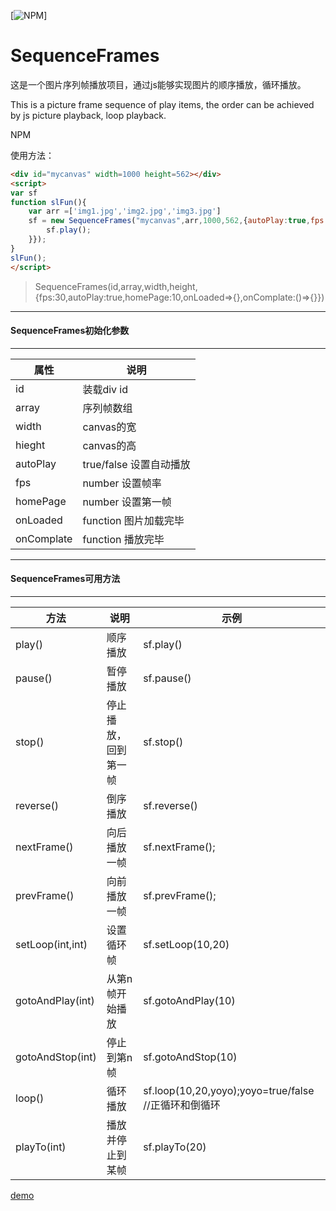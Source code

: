[![NPM](https://nodei.co/npm/sequence-frames.png?compact=true)]

# SequenceFrames
这是一个图片序列帧播放项目，通过js能够实现图片的顺序播放，循环播放。

This is a picture frame sequence of play items, the order can be achieved by js picture playback, loop playback.

NPM

使用方法：
```html
<div id="mycanvas" width=1000 height=562></div>
<script>
var sf
function slFun(){
	var arr =['img1.jpg','img2.jpg','img3.jpg']
	sf = new SequenceFrames("mycanvas",arr,1000,562,{autoPlay:true,fps:10,onLoaded:()=>{
		sf.play();
	}});
}
slFun();
</script>
```
>SequenceFrames(id,array,width,height,{fps:30,autoPlay:true,homePage:10,onLoaded=>{},onComplate:()=>{}})
----
#### SequenceFrames初始化参数
----
| 属性 | 说明 |
|---|---|
| id| 装载div id | 
| array| 序列帧数组 | 
| width| canvas的宽 | 
| hieght| canvas的高 | 
| autoPlay| true/false 设置自动播放 | 
| fps| number 设置帧率 | 
| homePage| number 设置第一帧 | 
| onLoaded| function 图片加载完毕 | 
| onComplate| function 播放完毕 | 

----
#### SequenceFrames可用方法
----
| 方法 | 说明 | 示例|
|---|---|---|
| play() | 顺序播放 | sf.play()|
| pause() | 暂停播放 | sf.pause()|
| stop() | 停止播放，回到第一帧 | sf.stop()|
| reverse() | 倒序播放 | sf.reverse()|
| nextFrame() | 向后播放一帧 | sf.nextFrame();|
| prevFrame() | 向前播放一帧 | sf.prevFrame(); |
| setLoop(int,int) | 设置循环帧 |sf.setLoop(10,20)|
| gotoAndPlay(int) | 从第n帧开始播放 | sf.gotoAndPlay(10)|
| gotoAndStop(int) | 停止到第n帧 | sf.gotoAndStop(10)|
| loop() | 循环播放 | sf.loop(10,20,yoyo);yoyo=true/false //正循环和倒循环|
| playTo(int) | 播放并停止到某帧 | sf.playTo(20)|


[demo](http://002301.github.io/SequenceFrames/)


